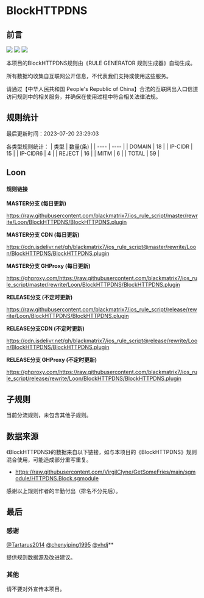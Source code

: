 # BlockHTTPDNS

## 前言

![](https://shields.io/badge/-移除重复规则-ff69b4) ![](https://shields.io/badge/-MITM--HOSTNAME合并-brightgreen) ![](https://shields.io/badge/-正则推导HOSTNAME-033da7) 

本项目的BlockHTTPDNS规则由《RULE GENERATOR 规则生成器》自动生成。

所有数据均收集自互联网公开信息，不代表我们支持或使用这些服务。

请通过【中华人民共和国 People's Republic of China】合法的互联网出入口信道访问规则中的相关服务，并确保在使用过程中符合相关法律法规。

## 规则统计

最后更新时间：2023-07-20 23:29:03

各类型规则统计：
| 类型 | 数量(条)  | 
| ---- | ----  |
| DOMAIN | 18  | 
| IP-CIDR | 15  | 
| IP-CIDR6 | 4  | 
| REJECT | 16  | 
| MITM | 6  | 
| TOTAL | 59  | 


## Loon 

#### 规则链接
**MASTER分支 (每日更新)**

https://raw.githubusercontent.com/blackmatrix7/ios_rule_script/master/rewrite/Loon/BlockHTTPDNS/BlockHTTPDNS.plugin

**MASTER分支 CDN (每日更新)**

https://cdn.jsdelivr.net/gh/blackmatrix7/ios_rule_script@master/rewrite/Loon/BlockHTTPDNS/BlockHTTPDNS.plugin

**MASTER分支 GHProxy (每日更新)**

https://ghproxy.com/https://raw.githubusercontent.com/blackmatrix7/ios_rule_script/master/rewrite/Loon/BlockHTTPDNS/BlockHTTPDNS.plugin

**RELEASE分支 (不定时更新)**

https://raw.githubusercontent.com/blackmatrix7/ios_rule_script/release/rewrite/Loon/BlockHTTPDNS/BlockHTTPDNS.plugin

**RELEASE分支CDN (不定时更新)**

https://cdn.jsdelivr.net/gh/blackmatrix7/ios_rule_script@release/rewrite/Loon/BlockHTTPDNS/BlockHTTPDNS.plugin

**RELEASE分支 GHProxy (不定时更新)**

https://ghproxy.com/https://raw.githubusercontent.com/blackmatrix7/ios_rule_script/release/rewrite/Loon/BlockHTTPDNS/BlockHTTPDNS.plugin

## 子规则

当前分流规则，未包含其他子规则。


## 数据来源

《BlockHTTPDNS》的数据来自以下链接，如与本项目的《BlockHTTPDNS》规则混合使用，可能造成部分重写重复。

- https://raw.githubusercontent.com/VirgilClyne/GetSomeFries/main/sgmodule/HTTPDNS.Block.sgmodule


感谢以上规则作者的辛勤付出（排名不分先后）。

## 最后

### 感谢

[@Tartarus2014](https://github.com/Tartarus2014)  [@chenyiping1995](https://github.com/chenyiping1995) [@vhdj](https://github.com/vhdj)**

提供规则数据源及改进建议。

### 其他

请不要对外宣传本项目。